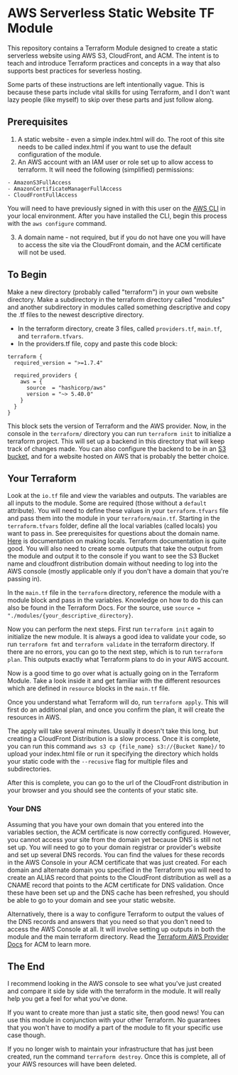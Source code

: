 # AWS Serverless Static Website TF Module
This repository contains a Terraform Module designed to create a static serverless website using AWS S3, CloudFront, and ACM. The intent is to teach and introduce Terraform practices and concepts in a way that also supports best practices for severless hosting. 

Some parts of these instructions are left intentionally vague. This is because these parts include vital skills for using Terraform, and I don't want lazy people (like myself) to skip over these parts and just follow along. 

## Prerequisites

1. A static website - even a simple index.html will do. The root of this site needs to be called index.html if you want to use the default configuration of the module.
2. An AWS account with an IAM user or role set up to allow access to terraform. It will need the following (simplified) permissions:

```
- AmazonS3FullAccess
- AmazonCertificateManagerFullAccess
- CloudFrontFullAccess
```
You will need to have previously signed in with this user on the [AWS CLI](https://docs.aws.amazon.com/cli/latest/userguide/getting-started-install.html) in your local environment. After you have installed the CLI, begin this process with the `aws configure` command.

3. A domain name - not required, but if you do not have one you will have to access the site via the CloudFront domain, and the ACM certificate will not be used.

## To Begin

Make a new directory (probably called "terraform") in your own website directory. Make a subdirectory in the terraform directory called "modules" and another subdirectory in modules called something descriptive and copy the .tf files to the newest descriptive directory.
- In the terraform directory, create 3 files, called `providers.tf`, `main.tf`, and `terraform.tfvars`.
- In the providers.tf file, copy and paste this code block:


```
terraform {
  required_version = ">=1.7.4"

  required_providers {
    aws = {
      source  = "hashicorp/aws"
      version = "~> 5.40.0"
    }
  }
}

```

This block sets the version of Terraform and the AWS provider.
Now, in the console in the `terraform/` directory you can run `terraform init` to initialize a terraform project. This will set up a backend in this directory that will keep track of changes made. You can also configure the backend to be in an [S3 bucket](https://developer.hashicorp.com/terraform/language/settings/backends/configuration), and for a website hosted on AWS that is probably the better choice. 

## Your Terraform
Look at the `io.tf` file and view the variables and outputs. The variables are all inputs to the module. Some are required (those without a `default` attribute). You will need to define these values in your `terraform.tfvars` file and pass them into the module in your `terraform/main.tf`. 
Starting in the `terraform.tfvars` folder, define all the local variables (called locals) you want to pass in. See prerequisites for questions about the domain name. [Here](https://developer.hashicorp.com/terraform/language/values/variables) is documentation on making locals. Terraform documentation is quite good. You will also need to create some outputs that take the output from the module and output it to the console if you want to see the S3 Bucket name and cloudfront distribution domain without needing to log into the AWS console (mostly applicable only if you don't have a domain that you're passing in). 

In the `main.tf` file in the `terraform` directory, reference the module with a module block and pass in the variables. Knowledge on how to do this can also be found in the Terraform Docs. For the source, use `source = "./modules/{your_descriptive_directory}`.

Now you can perform the next steps. First run `terraform init` again to initialize the new module. It is always a good idea to validate your code, so run `terraform fmt` and `terraform validate` in the terraform directory. If there are no errors, you can go to the next step, which is to run `terraform plan`. This outputs exactly what Terraform plans to do in your AWS account. 

Now is a good time to go over what is actually going on in the Terraform Module. Take a look inside it and get familiar with the different resources which are defined in `resource` blocks in the `main.tf` file.

Once you understand what Terraform will do, run `terraform apply`. This will first do an additional plan, and once you confirm the plan, it will create the resources in AWS.

The apply will take several minutes. Usually it doesn't take this long, but creating a CloudFront Distribution is a slow process. Once it is complete, you can run this command `aws s3 cp {file_name} s3://{Bucket Name}/` to upload your index.html file or run it specifying the directory which holds your static code with the `--recusive` flag for multiple files and subdirectories.

After this is complete, you can go to the url of the CloudFront distribution in your browser and you should see the contents of your static site. 

### Your DNS

Assuming that you have your own domain that you entered into the variables section, the ACM certificate is now correctly configured. However, you cannot access your site from the domain yet because DNS is still not set up. You will need to go to your domain registrar or provider's website and set up several DNS records. You can find the values for these records in the AWS Console in your ACM certificate that was just created. For each domain and alternate domain you specified in the Terraform you will need to create an ALIAS record that points to the CloudFront distribution as well as a CNAME record that points to the ACM certificate for DNS validation. Once these have been set up and the DNS cache has been refreshed, you should be able to go to your domain and see your static website. 

Alternatively, there is a way to configure Terraform to output the values of the DNS records and answers that you need so that you don't need to access the AWS Console at all. It will involve setting up outputs in both the module and the main terraform directory. Read the [Terraform AWS Provider Docs](https://registry.terraform.io/providers/hashicorp/aws/latest/docs) for ACM to learn more.

## The End

I recommend looking in the AWS console to see what you've just created and compare it side by side with the terraform in the module. It will really help you get a feel for what you've done.

If you want to create more than just a static site, then good news! You can use this module in conjunction with your other Terraform. No guarantees that you won't have to modify a part of the module to fit your specific use case though.

If you no longer wish to maintain your infrastructure that has just been created, run the command `terraform destroy`. Once this is complete, all of your AWS resources will have been deleted.
